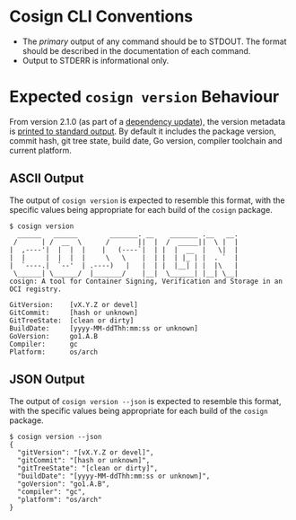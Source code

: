 # Cosign CLI Conventions

* The *primary* output of any command should be to STDOUT. The format should be
  described in the documentation of each command.
* Output to STDERR is informational only.

# Expected `cosign version` Behaviour
From version 2.1.0 (as part of a [dependency update](https://github.com/sigstore/cosign/commit/40dbbd8b09bd5c30191d6e7e7ced3bbd7f6ea559)), the version metadata is [printed to standard output](https://github.com/kubernetes-sigs/release-utils/pull/76). By default it includes the package version, commit hash, git tree state, build date, Go version, compiler toolchain and current platform.

## ASCII Output
The output of `cosign version` is expected to resemble this format, with the specific values being appropriate for each build of the `cosign` package.

```
$ cosign version
  ______   ______        _______. __    _______ .__   __.
 /      | /  __  \      /       ||  |  /  _____||  \ |  |
|  ,----'|  |  |  |    |   (----`|  | |  |  __  |   \|  |
|  |     |  |  |  |     \   \    |  | |  | |_ | |  . `  |
|  `----.|  `--'  | .----)   |   |  | |  |__| | |  |\   |
 \______| \______/  |_______/    |__|  \______| |__| \__|
cosign: A tool for Container Signing, Verification and Storage in an OCI registry.

GitVersion:    [vX.Y.Z or devel]
GitCommit:     [hash or unknown]
GitTreeState:  [clean or dirty]
BuildDate:     [yyyy-MM-ddThh:mm:ss or unknown]
GoVersion:     go1.A.B
Compiler:      gc
Platform:      os/arch
```

## JSON Output
The output of `cosign version --json` is expected to resemble this format, with the specific values being appropriate for each build of the `cosign` package.

```
$ cosign version --json
{
  "gitVersion": "[vX.Y.Z or devel]",
  "gitCommit": "[hash or unknown]",
  "gitTreeState": "[clean or dirty]",
  "buildDate": "[yyyy-MM-ddThh:mm:ss or unknown]",
  "goVersion": "go1.A.B",
  "compiler": "gc",
  "platform": "os/arch"
}
```
